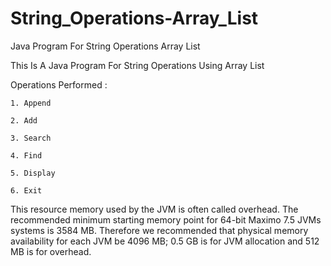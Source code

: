 # String_Operations-Array_List
Java Program For String Operations Array List


This Is A Java Program For String Operations Using Array List

Operations Performed :

    1. Append

    2. Add

    3. Search
    
    4. Find
    
    5. Display
    
    6. Exit

This resource memory used by the JVM is often called overhead. The recommended minimum starting memory point for 64-bit Maximo 7.5 JVMs systems is 3584 MB. Therefore we recommended that physical memory availability for each JVM be 4096 MB; 0.5 GB is for JVM allocation and 512 MB is for overhead.
